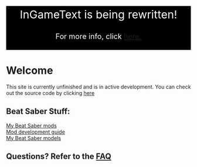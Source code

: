 <div style="background-color: black; text-align: center; font-size:30px; padding:5px; color:white">InGameText is being rewritten!</div>

<div style="background-color: black; text-align: center; font-size:20px; padding:5px; color:white">

<p>For more info, click
<a href="https://cgray1234.github.io/bs-stuff/mods">here.</a>
</p>
</div>

# Welcome
This site is currently unfinished and is in active development. You can check out the source code by clicking [here](https://github.com/CGray1234/cgray1234.github.io)
<br/>

## Beat Saber Stuff:
[My Beat Saber mods](./bs-stuff/mods)  
[Mod development guide](./bs-stuff/making-quest-mods/getting-started)  
[My Beat Saber models](./bs-models/models)
<br/>
## Questions? Refer to the [FAQ](./FAQ)